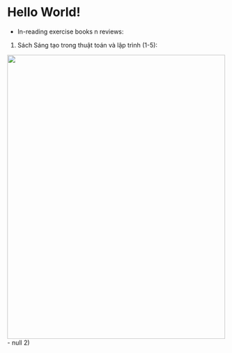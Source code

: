 # Hello World!
- In-reading exercise books n reviews:
1) Sách Sáng tạo trong thuật toán và lập trình (1-5): <br/>
<img align=center src="https://user-images.githubusercontent.com/63875614/221850525-9bab5e73-13c6-4cac-9bbb-e860afd5e58a.png" width=500 height=650>
- null
2)
